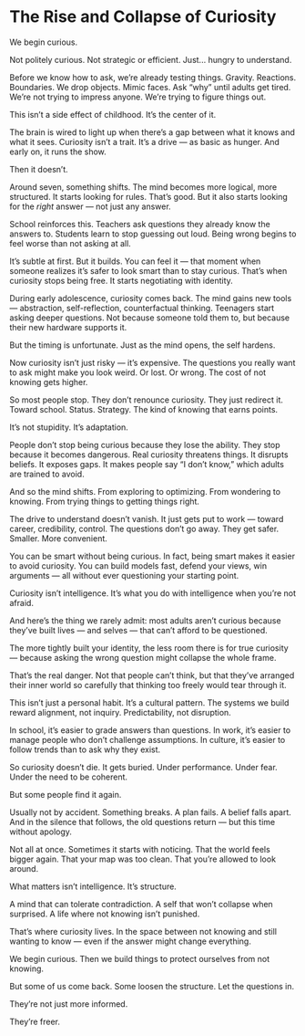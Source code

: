 # The Rise and Collapse of Curiosity

We begin curious.

Not politely curious. Not strategic or efficient. Just... hungry to understand.

Before we know how to ask, we’re already testing things. Gravity. Reactions. Boundaries. We drop objects. Mimic faces. Ask “why” until adults get tired. We’re not trying to impress anyone. We’re trying to figure things out.

This isn’t a side effect of childhood. It’s the center of it.

The brain is wired to light up when there’s a gap between what it knows and what it sees. Curiosity isn’t a trait. It’s a drive — as basic as hunger. And early on, it runs the show.

Then it doesn’t.

Around seven, something shifts. The mind becomes more logical, more structured. It starts looking for rules. That’s good. But it also starts looking for the *right* answer — not just any answer.

School reinforces this. Teachers ask questions they already know the answers to. Students learn to stop guessing out loud. Being wrong begins to feel worse than not asking at all.

It’s subtle at first. But it builds. You can feel it — that moment when someone realizes it’s safer to look smart than to stay curious. That’s when curiosity stops being free. It starts negotiating with identity.

During early adolescence, curiosity comes back. The mind gains new tools — abstraction, self-reflection, counterfactual thinking. Teenagers start asking deeper questions. Not because someone told them to, but because their new hardware supports it.

But the timing is unfortunate. Just as the mind opens, the self hardens.

Now curiosity isn’t just risky — it’s expensive. The questions you really want to ask might make you look weird. Or lost. Or wrong. The cost of not knowing gets higher.

So most people stop. They don’t renounce curiosity. They just redirect it. Toward school. Status. Strategy. The kind of knowing that earns points.

It’s not stupidity. It’s adaptation.

People don’t stop being curious because they lose the ability. They stop because it becomes dangerous. Real curiosity threatens things. It disrupts beliefs. It exposes gaps. It makes people say “I don’t know,” which adults are trained to avoid.

And so the mind shifts. From exploring to optimizing. From wondering to knowing. From trying things to getting things right.

The drive to understand doesn’t vanish. It just gets put to work — toward career, credibility, control. The questions don’t go away. They get safer. Smaller. More convenient.

You can be smart without being curious. In fact, being smart makes it easier to avoid curiosity. You can build models fast, defend your views, win arguments — all without ever questioning your starting point.

Curiosity isn’t intelligence. It’s what you do with intelligence when you’re not afraid.

And here’s the thing we rarely admit: most adults aren’t curious because they’ve built lives — and selves — that can’t afford to be questioned.

The more tightly built your identity, the less room there is for true curiosity — because asking the wrong question might collapse the whole frame.

That’s the real danger. Not that people can’t think, but that they’ve arranged their inner world so carefully that thinking too freely would tear through it.

This isn’t just a personal habit. It’s a cultural pattern. The systems we build reward alignment, not inquiry. Predictability, not disruption.

In school, it’s easier to grade answers than questions. In work, it’s easier to manage people who don’t challenge assumptions. In culture, it’s easier to follow trends than to ask why they exist.

So curiosity doesn’t die. It gets buried. Under performance. Under fear. Under the need to be coherent.

But some people find it again.

Usually not by accident. Something breaks. A plan fails. A belief falls apart. And in the silence that follows, the old questions return — but this time without apology.

Not all at once. Sometimes it starts with noticing. That the world feels bigger again. That your map was too clean. That you’re allowed to look around.

What matters isn’t intelligence. It’s structure.

A mind that can tolerate contradiction. A self that won’t collapse when surprised. A life where not knowing isn’t punished.

That’s where curiosity lives. In the space between not knowing and still wanting to know — even if the answer might change everything.

We begin curious. Then we build things to protect ourselves from not knowing.

But some of us come back. Some loosen the structure. Let the questions in.

They’re not just more informed.

They’re freer.

